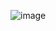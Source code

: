 ![image](https://github.com/ImeshaDilshani/react-footer/assets/93858302/8d06e89b-0e7d-40a0-b9ba-6b3425d5fa4c)
